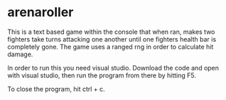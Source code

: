 # arenaroller
This is a text based game within the console that when ran, makes two fighters take turns attacking one another until one fighters health bar is completely gone.
The game uses a ranged rng in order to calculate hit damage.

In order to run this you need visual studio. Download the code and open with visual studio, then run the program from there by hitting F5.

To close the program, hit ctrl + c.
